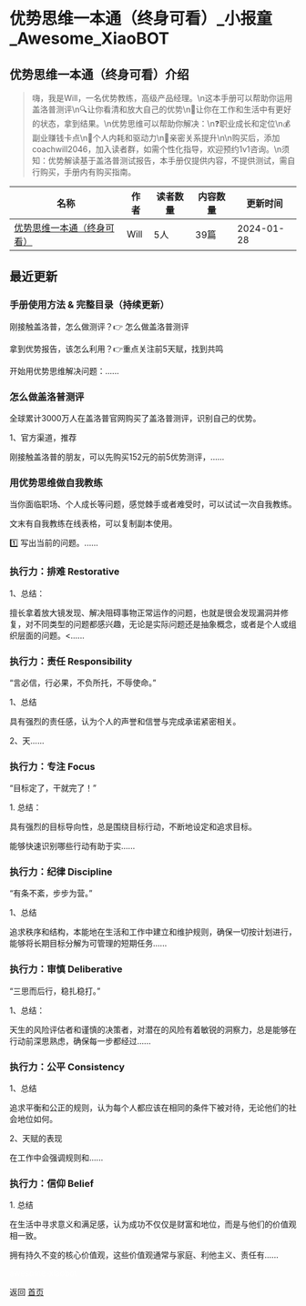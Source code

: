# 优势思维一本通（终身可看）_小报童_Awesome_XiaoBOT

## 优势思维一本通（终身可看）介绍
> 嗨，我是Will，一名优势教练，高级产品经理。\n这本手册可以帮助你运用盖洛普测评\n🔍让你看清和放大自己的优势\n🚀让你在工作和生活中有更好的状态，拿到结果。\n优势思维可以帮助你解决：\n❓职业成长和定位\n💰副业赚钱卡点\n🏃个人内耗和驱动力\n💓亲密关系提升\n\n购买后，添加coachwill2046，加入读者群，如需个性化指导，欢迎预约1v1咨询。\n须知：优势解读基于盖洛普测试报告，本手册仅提供内容，不提供测试，需自行购买，手册内有购买指南。  
  


|名称|作者|读者数量|内容数量|更新时间|
|---|---|---|---|---|
|[优势思维一本通（终身可看）](https://xiaobot.net/p/aippt2023?refer=9c3f1c95-a052-465a-9902-f6d75080262a)|Will|5人|39篇|2024-01-28|

## 最近更新
### 手册使用方法 & 完整目录（持续更新）

刚接触盖洛普，怎么做测评？👉 怎么做盖洛普测评

拿到优势报告，该怎么利用？👉重点关注前5天赋，找到共鸣

开始用优势思维解决问题：......

### 怎么做盖洛普测评

全球累计3000万人在盖洛普官网购买了盖洛普测评，识别自己的优势。

1、官方渠道，推荐

刚接触盖洛普的朋友，可以先购买152元的前5优势测评，......

### 用优势思维做自我教练

当你面临职场、个人成长等问题，感觉棘手或者难受时，可以试试一次自我教练。

文末有自我教练在线表格，可以复制副本使用。

1️⃣ 写出当前的问题。......

### 执行力：排难 Restorative

 1、总结：

擅长拿着放大镜发现、解决阻碍事物正常运作的问题，也就是很会发现漏洞并修复，对不同类型的问题都感兴趣，无论是实际问题还是抽象概念，或者是个人或组织层面的问题。<......

### 执行力：责任 Responsibility

“言必信，行必果，不负所托，不辱使命。”

 1、总结

具有强烈的责任感，认为个人的声誉和信誉与完成承诺紧密相关。

2、天......

### 执行力：专注 Focus

“目标定了，干就完了！”

 1\. 总结：

具有强烈的目标导向性，总是围绕目标行动，不断地设定和追求目标。

能够快速识别哪些行动有助于实......

### 执行力：纪律 Discipline

“有条不紊，步步为营。”

 1、总结

追求秩序和结构，本能地在生活和工作中建立和维护规则，确保一切按计划进行，能够将长期目标分解为可管理的短期任务......

### 执行力：审慎 Deliberative

“三思而后行，稳扎稳打。”

 1、总结：

天生的风险评估者和谨慎的决策者，对潜在的风险有着敏锐的洞察力，总是能够在行动前深思熟虑，确保每一步都经过......

### 执行力：公平 Consistency

 1、总结

追求平衡和公正的规则，认为每个人都应该在相同的条件下被对待，无论他们的社会地位如何。

2、天赋的表现

在工作中会强调规则和......

### 执行力：信仰 Belief

 1\. 总结

在生活中寻求意义和满足感，认为成功不仅仅是财富和地位，而是与他们的价值观相一致。

拥有持久不变的核心价值观，这些价值观通常与家庭、利他主义、责任有......


<a href="https://github.com/Reno9527/awesome-xiaobot" style="color: white; text-decoration: none;">awesome-xiaobot</a>

返回 [首页](../README.md)
